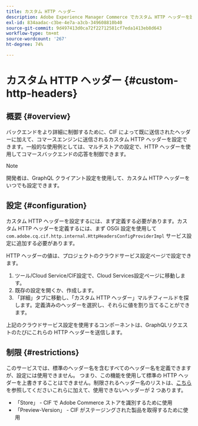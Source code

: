 ```yaml
---
title: カスタム HTTP ヘッダー
description: Adobe Experience Manager Commerce でカスタム HTTP ヘッダーを設定する方法を説明します。
exl-id: 834aadac-c3be-4e7a-a3cb-349608810b40
source-git-commit: 9d497413d0ca72f22712581cf7eda1413eb8d643
workflow-type: tm+mt
source-wordcount: '267'
ht-degree: 74%

---
```


# カスタム HTTP ヘッダー {#custom-http-headers}

## 概要 {#overview}

バックエンドをより詳細に制御するために、CIF によって既に送信されたヘッダーに加えて、コマースエンジンに送信されるカスタム HTTP ヘッダーを設定できます。一般的な使用例としては、マルチストアの設定で、HTTP ヘッダーを使用してコマースバックエンドの応答を制御できます。

>[!NOTE]
>
>開発者は、GraphQL クライアント設定を使用して、カスタム HTTP ヘッダーをいつでも設定できます。
>

## 設定 {#configuration}

カスタム HTTP ヘッダーを設定するには、まず定義する必要があります。カスタム HTTP ヘッダーを定義するには、まず OSGi 設定を使用して `com.adobe.cq.cif.http.internal.HttpHeadersConfigProviderImpl` サービス設定に追加する必要があります。

HTTP ヘッダーの値は、プロジェクトのクラウドサービス設定ページで設定できます。

1. ツール/Cloud Service/CIF設定で、Cloud Services設定ページに移動します。
1. 既存の設定を開くか、作成します。
1. 「詳細」タブに移動し、「カスタム HTTP ヘッダー」マルチフィールドを探します。定義済みのヘッダーを選択し、それらに値を割り当てることができます。

上記のクラウドサービス設定を使用するコンポーネントは、GraphQLリクエストのたびにこれらの HTTP ヘッダーを送信します。

## 制限 {#restrictions}

このサービスでは、標準のヘッダー名を含むすべてのヘッダー名を定義できますが、設定には使用できません。 つまり、この機能を使用して標準の HTTP ヘッダーを上書きすることはできません。制限されるヘッダー名のリストは、[こちら](https://developer.mozilla.org/ja/docs/Web/HTTP/Headers)を参照してくださいこれらに加えて、使用できないヘッダーが 2 つあります。

* 「Store」 - CIF で Adobe Commerce ストアを識別するために使用
* 「Preview-Version」 - CIF がステージングされた製品を取得するために使用
